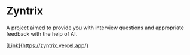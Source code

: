 # Zyntrix

A project aimed to provide you with interview questions and appropriate feedback with the help of AI.

[Link]{https://zyntrix.vercel.app/}
